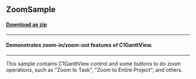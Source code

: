 ## ZoomSample
#### [Download as zip](https://grapecity.github.io/DownGit/#/home?url=https://github.com/GrapeCity/ComponentOne-WPF-Samples/tree/master/NET_4.5.2/C1.WPF.GanttView/CS/ZoomSample/ZoomSample)
____
#### Demonstrates zoom-in/zoom-out features of C1GanttView.
____
This sample contains C1GanttView control and some buttons
to do zoom operations, such as "Zoom to Task", "Zoom to
Entire Project", and others.
